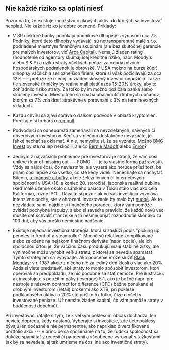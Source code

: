 ## Nie každé riziko sa oplatí niesť

Pozor na to, že existuje množstvo rizikových aktív, do ktorých sa investovať neoplatí. Nie každé riziko je dobre ocenené. Príklady:

* V SR niektoré banky ponúkajú podnikové dlhopisy s výnosom cca 7%. Podniky, ktoré tieto dlhopisy vydávajú, sú netransparentné malé s.r.o. podriadené miestnym finančným skupinám (ale bez skutočnej garancie pre malých investorov, viď [Arca Capital](https://www.startitup.sk/najvacsi-bankrot-v-historii-slovenska-dokonany-ludia-prisli-o-770-milionov-medzi-nimi-aj-manzelka-matovica/)). Nemajú žiaden rating (hodnotenie od agentúry skúmajúcej kreditné riziko, napr. Moody's alebo S & P) a riziko straty všetkých peňazí za nepriaznivých hospodárskych podmienok je obrovské. V USA možno na burze kúpiť dlhopisy väčších a serióznejších firiem, ktoré si však požičiavajú za cca 12% --- pretože ze menej im žiaden skúsený investor nepožičia. Takže tie slovenské firmičky by reálne mali platiť azda 15-20% úroky, aby to zohľadnilo riziko straty. Za toľko by im možno požičala banka alebo skúsený investor. Miesto toho sa snažia obalamutiť drobných občanov, ktorým sa 7% zdá dosť atraktívne v porovnaní s 3% na termínovaných vkladoch.

* Každú chvíľu sa zjaví správa o ďalšom podvode v oblasti kryptomien. Prečítajte si trebárs o [rug pull](https://www.techbox.sk/co-je-to-rug-pull-alebo-ako-neprist-o-vsetky-uspory-v-kryptosvete).

* Podvodníci sa odnepamäti zameriavali na nevzdelaných, naivných či dôverčivých investorov. Keď sa v niečom dostatočne nevyznáte, je ľahké nechať sa oklamať. A nie, nemyslite si, že sa vyznáte. Možno [BMG Invest](https://www.financnykompas.sk/clanok/financni-podvodnici-druhy-diel) by ste na lep neskočili, ale čo [Bernie Madoff](https://ekonomialudskourecou.sk/najvacsi-podvod-v-historii-kto-bol-bernie-madoff/) alebo [Enron](https://cs.wikipedia.org/wiki/Enron)?

* Jedným z najväčších problémov pre investorov je strach, že vám čosi unikne (fear of missing out --- FOMO --- je to vlastne forma pažravosti). Vždy sa nájde čosi, čo nevlastníte, ale vyzerá ako horúca príležitosť, ba priam čosi lepšie ako všetko, čo ste kedy videli. Nenechajte sa nachytať. Bitcoin, [tulipánové cibuľky](https://www.finreport.sk/investovanie/tulipanova-horucka-investicna-bublina-ktora-strpcila-zivot-rembrandtovi/), akcie železničných či internetových spoločností v USA (18. a koniec 20. storočia), japonská realitná bublina (keď malé územie okolo cisárskeho paláca v Tokiu stálo viac ako celá Kalifornia), rôzne IPO... Dávajte si pozor: ak vo vás investícia vyvoláva intenzívne pocity, ste v ohrození. Investovanie by malo byť [nudné](https://awealthofcommonsense.com/2022/11/boring-is-beautiful-in-investing/). Ak to nezvládate sami, nájdite si finančného poradcu, ktorý vám pomôže zvládať pochybné impulzy, alebo si zaveďte pravidlo, že každú novú vec musíte dať schváliť manželke a tá nesmie prijať rozhodnutie skôr ako za 100 dní, aby vás prešlo nemiestne nadšenie.

* Existuje nejedna investičná stratégia, ktorá si zaslúži popis "picking up pennies in front of a steamroller". Mnohé sú relatívne komplikované alebo založené na nejakom finačnom deriváte (napr. opcie), ale ich spoločnou črtou je, že väčšinu času produkujú malé stabilné zisky, ale výnimočne môžu vyrobiť veľkú stratu, z ktorej sa nevedia spamätať. Týmto stratégiám sa vyhýbajte. Ako poučenie môže slúžiť [Black Monday](https://en.wikipedia.org/wiki/Black_Monday_(1987)): v r. 1987 akcie z ničoho nič za jediný deň klesli o viac ako 20%. Azda si viete predstaviť, aké straty to mohlo spôsobiť investorom, ktorí operovali za predpokladu, že nič podobné sa stať nemôže. Pre ilustráciu: ak investujete s použitím páky (leverage) 5:1, ako je bežné napr. pre nástroje s názvom contract for difference (CFD) bežne ponúkané aj drobným investorom (retail) brokermi ako XTB, pri poklese podkladového aktíva o 20% ste prišli o 5x toľko, čiže o všetky investované peniaze. Už nemáte žiaden kapitál, čo vám pomôže straty v budúcnosti dobehnúť.

Pri investovaní rátajte s tým, že k veľkým poklesom občas dochádza, len neviete dopredu, kedy nastanú. Vyberajte si investície, kde tieto poklesy bývajú len dočasné a nie permanentné, ako napríklad diverzifikované portfólio akcií --- v princípe sa spoliehame na to, že ľudská spoločnosť sa dokáže spamätať z recesií či pandémií a všeobecne vyrovnať s ťažkosťami (ak by sa nevedela, aj tak umrieme na čosi iné ako investičné straty).
